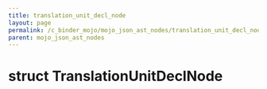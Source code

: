 ```yaml
---
title: translation_unit_decl_node
layout: page
permalink: /c_binder_mojo/mojo_json_ast_nodes/translation_unit_decl_node
parent: mojo_json_ast_nodes
---
```


# struct TranslationUnitDeclNode


